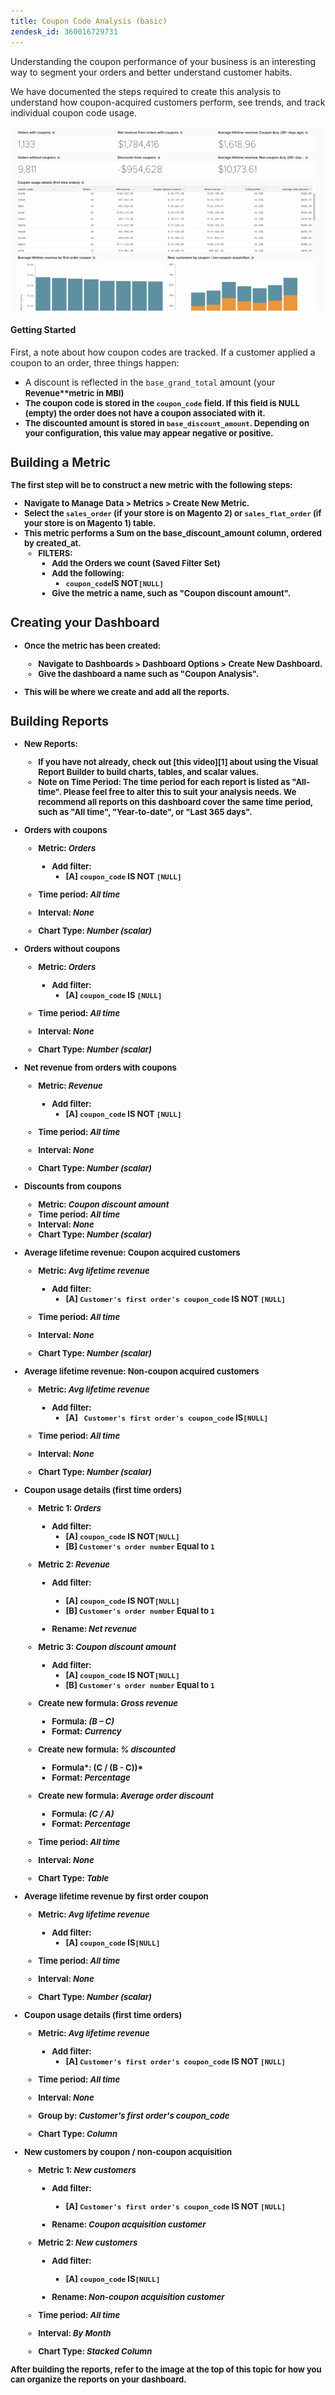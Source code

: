 ```yaml
---
title: Coupon Code Analysis (basic)
zendesk_id: 360016729731
---
```


Understanding the coupon performance of your business is an interesting way to segment your orders and better understand customer habits.

We have documented the steps required to create this analysis to understand how coupon-acquired customers perform, see trends, and track individual coupon code usage.

![](../../assets/coupon_analysis_dash_720.png)<!--{: width="807" height="471"}-->

#### Getting Started

First, a note about how coupon codes are tracked. If a customer applied a coupon to an order, three things happen:

* A discount is reflected in the `base_grand_total` amount (your <strong style="font-size: 13px;">Revenue**<span style="font-size: 13px;">metric in MBI)</span>
* The coupon code is stored in the `coupon_code` field. If this field is NULL (empty) the order does not have a coupon associated with it.
* The discounted amount is stored in `base_discount_amount`. Depending on your configuration, this value may appear negative or positive.

## Building a Metric

The first step will be to construct a new metric with the following steps:</span>
* Navigate to **Manage Data &gt; Metrics &gt; Create New Metric**.
* Select the `sales_order` (if your store is on Magento 2) or `sales_flat_order` (if your store is on Magento 1) table.
* This metric performs a **Sum** on the **base_discount_amount** column, ordered by **created_at**.
  * FILTERS:
    * Add the **Orders we count (Saved Filter Set)**
    * Add the following:
      * `coupon_code`**IS NOT**`[NULL]`
    * Give the metric a name, such as **"Coupon discount amount"**.

## Creating your Dashboard

* Once the metric has been created:
  * Navigate to **Dashboards &gt; Dashboard Options &gt; Create New Dashboard**.
  * Give the dashboard a name such as **"Coupon Analysis"**.

* This will be where we create and add all the reports.

## Building Reports

* **New Reports:**
  * If you have not already, check out [this video][1] about using the Visual Report Builder to build charts, tables, and scalar values.
  * Note on **Time Period**: The time period for each report is listed as "All-time". Please feel free to alter this to suit your analysis needs. We recommend all reports on this dashboard cover the same time period, such as "All time", "Year-to-date", or "Last 365 days".

* **Orders with coupons**
  * Metric:<em> Orders</em>
    * Add filter:
      * [A] `coupon_code` **IS NOT** `[NULL]`

  * Time period:<em> All time</em>
  * Interval:<em> None</em>
  * Chart Type:<em> Number (scalar)</em>

* **Orders without coupons**
  * Metric:<em> Orders</em>
    * Add filter:
      * [A] `coupon_code` **IS** `[NULL]`

  * Time period:<em> All time</em>
  * Interval:<em> None</em>
  * Chart Type:<em> Number (scalar)</em>

* **Net revenue from orders with coupons**
  * Metric:<em> Revenue</em>
    * Add filter:
      * [A] `coupon_code` **IS NOT** `[NULL]`

  * Time period:<em> All time</em>
  * Interval:<em> None</em>
  * Chart Type:<em> Number (scalar)</em>

* **Discounts from coupons**
  * Metric:<em> Coupon discount amount</em>
  * Time period:<em> All time</em>
  * Interval:<em> None</em>
  * Chart Type:<em> Number (scalar)</em>

* **Average lifetime revenue: Coupon acquired customers**
  * Metric:<em> Avg lifetime revenue</em>
    * Add filter:
      * [A] `Customer's first order's coupon_code` **IS NOT** `[NULL]`

  * Time period:<em> All time</em>
  * Interval:<em> None</em>
  * Chart Type:<em> Number (scalar)</em>

* **Average lifetime revenue: Non-coupon acquired customers**
  * Metric:<em> Avg lifetime revenue</em>
    * Add filter:
      * [A] ` Customer's first order's coupon_code` **IS**`[NULL]`

  * Time period:<em> All time</em>
  * Interval:<em> None</em>
  * Chart Type:<em> Number (scalar)</em>

* **Coupon usage details (first time orders)**
  * Metric 1:<em> Orders</em>
    * Add filter:
      * [A] `coupon_code` **IS NOT**`[NULL]`
      * [B] `Customer's order number` **Equal to** `1`

  * Metric 2:<em> Revenue</em>
    * Add filter:
      * [A] `coupon_code` **IS NOT**`[NULL]`
      * [B] `Customer's order number` **Equal to** `1`

    * Rename: *Net revenue*

  * Metric 3:<em> Coupon discount amount</em>
    * Add filter:
      * [A] `coupon_code` **IS NOT**`[NULL]`
      * [B] `Customer's order number` **Equal to** `1`

  * Create new formula:<em> Gross revenue</em>
    * Formula:<em> (B – C)</em>
    * Format:<em> Currency</em>

  * Create new formula:<em> % discounted</em>
    * Formula*: (C / (B - C))*
    * Format:<em> Percentage</em>

  * Create new formula:<em> Average order discount</em>
    * Formula:<em> (C / A)</em>
    * Format:<em> Percentage</em>

  * Time period:<em> All time</em>
  * Interval:<em> None</em>
  * Chart Type:<em> Table</em>

* **Average lifetime revenue by first order coupon**
  * Metric:<em> Avg lifetime revenue</em>
    * Add filter:
      * [A] `coupon_code` **IS**`[NULL]`

  * Time period:<em> All time</em>
  * Interval:<em> None</em>
  * Chart Type:<em> Number (scalar)</em>

* **Coupon usage details (first time orders)**
  * Metric:<em> Avg lifetime revenue</em>
    * Add filter:
      * [A] `Customer's first order's coupon_code` **IS NOT** `[NULL]`

  * Time period:<em> All time</em>
  * Interval:<em> None</em>
  * Group by:<em> Customer's first order's coupon_code</em>
  * Chart Type:<em> Column</em>

* **New customers by coupon / non-coupon acquisition**
  * Metric 1:<em> New customers</em>
    * Add filter:
      * [A] `Customer's first order's coupon_code` **IS NOT** `[NULL]`

    * Rename: *Coupon acquisition customer*

  * Metric 2:<em> New customers</em>
    * Add filter:
      * [A] `coupon_code` **IS**`[NULL]`

    * Rename: *Non-coupon acquisition customer*

  * Time period:<em> All time</em>
  * Interval:<em> By Month</em>
  * Chart Type:<em> Stacked Column</em>

After building the reports, refer to the image at the top of this topic for how you can organize the reports on your dashboard.
